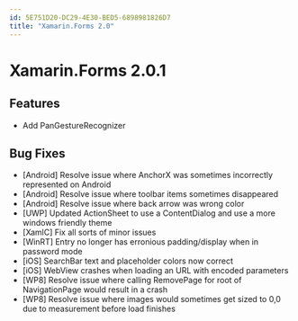 ```yaml
---
id: 5E751D20-DC29-4E30-BED5-6898981826D7
title: "Xamarin.Forms 2.0"
---
```


# Xamarin.Forms 2.0.1

## Features ##

- Add PanGestureRecognizer

## Bug Fixes ##

- [Android] Resolve issue where AnchorX was sometimes incorrectly represented on Android
- [Android] Resolve issue where toolbar items sometimes disappeared
- [Android] Resolve issue where back arrow was wrong color
- [UWP] Updated ActionSheet to use a ContentDialog and use a more windows friendly theme
- [XamlC] Fix all sorts of minor issues
- [WinRT] Entry no longer has erronious padding/display when in password mode
- [iOS] SearchBar text and placeholder colors now correct
- [iOS] WebView crashes when loading an URL with encoded parameters
- [WP8] Resolve issue where calling RemovePage for root of NavigationPage would result in a crash
- [WP8] Resolve issue where images would sometimes get sized to 0,0 due to measurement before load finishes
